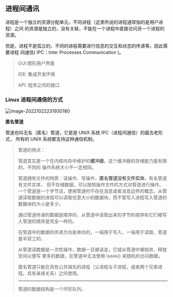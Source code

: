 ## 进程间通讯

进程是一个独立的资源分配单元，不同进程（这里所说的进程通常指的是用户进程）之间 的资源是独立的，没有关联，不能在一个进程中直接访问另一个进程的资源。

但是，进程不是孤立的，不同的进程需要进行信息的交互和状态的传递等，因此需要进程 间通信( IPC：Inter Processes Communication )。

> GUI:图形用户界面
>
> IDE: 集成开发环境
>
> API: 程序之间的接口

### Linux 进程间通信的方式

<img src="http://pic.shixiaocaia.fun/202210222319525.png" alt="image-20221022231930180"  />

**匿名管道**

管道也叫无名（匿名）管道，它是是 UNIX 系统 IPC（进程间通信）的最古老形式， 所有的 UNIX 系统都支持这种通信机制。

> 管道的特点：
>
> 管道其实是一个在内核内存中维护的**缓冲器**，这个缓冲器的存储能力是有限的，不同的 操作系统大小不一定相同。
>
> 管道拥有文件的特质：读操作、写操作，**匿名管道没有文件实体**，有名管道有文件实体， 但不存储数据。可以按照操作文件的方式对管道进行操作。
>  一个管道是一个字节流，使用管道时不存在消息或者消息边界的概念，从管道读取数据的进程可以读取任意大小的数据块，而不管写入进程写入管道的数据块的大小是多少。
>
> 通过管道传递的数据是顺序的，从管道中读取出来的字节的顺序和它们被写入管道的顺序是完全一样的。
>
> 在管道中的数据的传递方向是单向的，一端用于写入，一端用于读取，管道是半双工的。 
>
>  从管道读数据是一次性操作，数据一旦被读走，它就从管道中被抛弃，释放空间以便写 更多的数据，在管道中无法使用 lseek() 来随机的访问数据。
>
>  匿名管道只能在具有公共祖先的进程（父进程与子进程，或者两个兄弟进程，具有亲缘关系）之间使用。
>
> ---
>
> 管道的数据结构是一个环形队列。
>
> 

